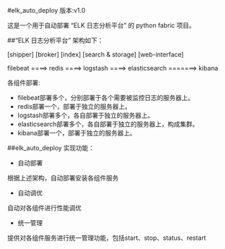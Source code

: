 #elk_auto_deploy
版本:v1.0

这是一个用于自动部署 “ELK 日志分析平台” 的 python fabric 项目。

##“ELK 日志分析平台” 架构如下：

[shipper]     [broker]     [index]      [search & storage]   [web-interface]

filebeat ====> redis ====> logstash ====> elasticsearch =======> kibana    

各组件部署:
- filebeat部署多个，分别部署于各个需要被监控日志的服务器上。
- redis部署一个，部署于独立的服务器上。
- logstash部署多个，各自部署于独立的服务器上。
- elasticsearch部署多个，各自部署于独立的服务器上，构成集群。
- kibana部署一个，部署于独立的服务器上。

##elk_auto_deploy 实现功能：
- 自动部署

根据上述架构，自动部署安装各组件服务

- 自动调优

自动对各组件进行性能调优

- 统一管理

提供对各组件服务进行统一管理功能，包括start、stop、status、restart